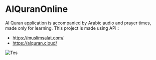 # AlQuranOnline
Al Quran application is accompanied by Arabic audio and prayer times, made only for learning.
This project is made using API :
- https://muslimsalat.com/
- https://alquran.cloud/



![Tes](https://user-images.githubusercontent.com/55131961/162501405-1ad76657-bfd9-4f6d-97d4-291f34873614.png)
